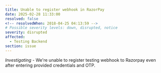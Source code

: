 ```yaml
---
title: Unable to register webhook in RazorPay
date: 2025-02-28 11:33:00
resolved: false
<!-- resolvedWhen: 2018-04-25 04:13:59 -->
# Possible severity levels: down, disrupted, notice
severity: disrupted
affected:
  - Testing Backend
section: issue
---
```


<!-- _Resolved_ - -->
<!-- We believe all users experiencing issues have been able to connect at this time. {{< track "2018-05-25 05:54:00" >}} -->

<!-- _Monitoring_ - We believe the connectivity issues are being caused by an isolated ISP issue. We've had reports that swapping to Google DNS servers (see here; https://developers.google.com/speed/public-dns/docs/using) resolves the problem for users. {{< track "2018-05-25 04:40:00" >}} -->

_Investigating_ - We're unable to register testing webhook to Razorpay even after entering provided credentials and OTP.
